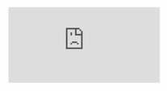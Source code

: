 ![some discription](https://github.com/IcaroM-CdC/Trabalho-pratico-1-AEDS/blob/master/documenta%C3%A7%C3%A3o.pdf "some discription")
